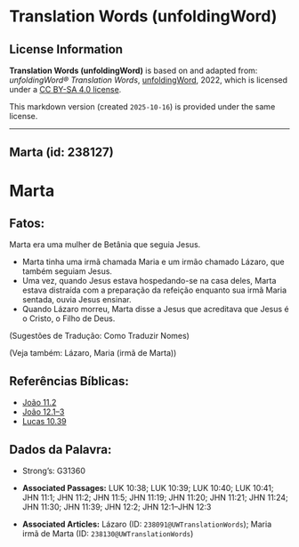 # Translation Words (unfoldingWord)

## License Information

**Translation Words (unfoldingWord)** is based on and adapted from: _unfoldingWord® Translation Words_, [unfoldingWord](https://unfoldingword.org/utw), 2022, which is licensed under a [CC BY-SA 4.0 license](https://creativecommons.org/licenses/by-sa/4.0/legalcode.en).

This markdown version (created `2025-10-16`) is provided under the same license.



--------------------------------

## Marta (id: 238127)

Marta
=====

Fatos:
------

Marta era uma mulher de Betânia que seguia Jesus.

* Marta tinha uma irmã chamada Maria e um irmão chamado Lázaro, que também seguiam Jesus.
* Uma vez, quando Jesus estava hospedando\-se na casa deles, Marta estava distraída com a preparação da refeição enquanto sua irmã Maria sentada, ouvia Jesus ensinar.
* Quando Lázaro morreu, Marta disse a Jesus que acreditava que Jesus é o Cristo, o Filho de Deus.

(Sugestões de Tradução: Como Traduzir Nomes)

(Veja também: Lázaro, Maria (irmã de Marta))

Referências Bíblicas:
---------------------

* [João 11\.2](https://ref.ly/John11:2)
* [João 12\.1–3](https://ref.ly/John12:1-John12:3)
* [Lucas 10\.39](https://ref.ly/Luke10:39)

Dados da Palavra:
-----------------

* Strong’s: G31360

* **Associated Passages:** LUK 10:38; LUK 10:39; LUK 10:40; LUK 10:41; JHN 11:1; JHN 11:2; JHN 11:5; JHN 11:19; JHN 11:20; JHN 11:21; JHN 11:24; JHN 11:30; JHN 11:39; JHN 12:2; JHN 12:1–JHN 12:3
* **Associated Articles:** Lázaro (ID: `238091@UWTranslationWords`); Maria irmã de Marta (ID: `238130@UWTranslationWords`)


